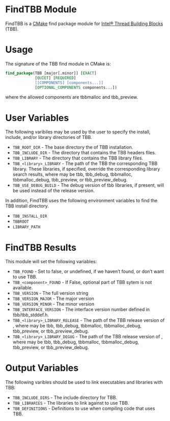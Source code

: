 # FindTBB Module
FindTBB is a [CMake](http://www.cmake.org) find package module for [Intel&reg; Thread Building Blocks](https://www.threadingbuildingblocks.org) (TBB).

# Usage
The signature of the TBB find module in CMake is:
```CMake
find_package(TBB [major[.minor]] [EXACT]
             [QUIET] [REQUIRED]
             [[COMPONENTS] [components...]]
             [OPTIONAL_COMPONENTS components...]) 
```
where the allowed components are tbbmalloc and tbb_preview.

# User Variables
The following varibiles may be used by the user to specify the install, include, and/or library directories of TBB. 

* ```TBB_ROOT_DIR``` - The base directory the of TBB installation.
* ```TBB_INCLUDE_DIR```  - The directory that contains the TBB headers files.
* ```TBB_LIBRARY``` - The directory that contains the TBB library files.
* ```TBB_<library>_LIBRARY``` - The path of the TBB the corresponding TBB library. These libraries, if specified, override the corresponding library search results, where <library> may be tbb, tbb_debug, tbbmalloc, tbbmalloc_debug, tbb_preview, or tbb_preview_debug.
* ```TBB_USE_DEBUG_BUILD``` - The debug version of tbb libraries, if present, will be used instead of the release version.

In addition, FindTBB uses the following environment variables to find the TBB install directory.

* ```TBB_INSTALL_DIR```
* ```TBBROOT```
* ```LIBRARY_PATH```

# FindTBB Results
This module will set the following variables:

* ```TBB_FOUND``` - Set to false, or undefined, if we haven’t found, or don’t want to use TBB.
* ```TBB_<component>_FOUND``` - If False, optional <component> part of TBB sytem is not available.
* ```TBB_VERSION``` - The full version string
* ```TBB_VERSION_MAJOR``` - The major version
* ```TBB_VERSION_MINOR``` - The minor version
* ```TBB_INTERFACE_VERSION``` - The interface version number defined in tbb/tbb_stddef.h.
* ```TBB_<library>_LIBRARY_RELEASE``` - The path of the TBB release version of <library>, where <library> may be tbb, tbb_debug, tbbmalloc, tbbmalloc_debug, tbb_preview, or tbb_preview_debug.
* ```TBB_<library>_LIBRARY_DEGUG``` - The path of the TBB release version of <library>, where <library> may be tbb, tbb_debug, tbbmalloc, tbbmalloc_debug, tbb_preview, or tbb_preview_debug.

# Output Variables
The following varibles should be used to link executables and libraries with TBB:

* ```TBB_INCLUDE_DIRS``` - The include directory for TBB.
* ```TBB_LIBRARIES``` - The libraries to link against to use TBB.
* ```TBB_DEFINITIONS``` - Definitions to use when compiling code that uses TBB.
